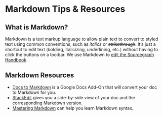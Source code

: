 # Markdown Tips & Resources


## What is Markdown?

Markdown is a text markup language to allow plain text to convert to styled text using common conventions, such as _italics_ or ~~strikethrough~~. It’s just a shortcut to edit text (bolding, italicizing, underlining, etc.) without having to click the buttons on a toolbar. We use Markdown to [edit the Sourcegraph Handbook](editing.md).

## Markdown Resources

- [Docs to Markdown](https://workspace.google.com/marketplace/app/docs_to_markdown/700168918607) is a Google Docs Add-On that will convert your doc to Markdown for you.
- [StackEdit](https://stackedit.io/app#) gives you a side-by-side view of your doc and the corresponding Markdown version.
- [Mastering Markdown](https://guides.github.com/features/mastering-markdown/) can help you learn Markdown syntax.